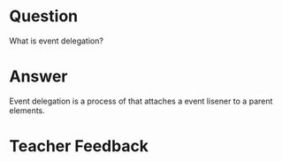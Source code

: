 # Question
What is event delegation?

# Answer
Event delegation is a process of that attaches a event lisener to a parent elements.

# Teacher Feedback